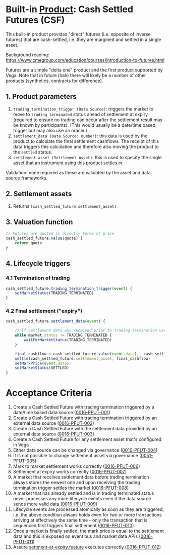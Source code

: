 # Built-in [Product](./0051-PROD-product.md): Cash Settled Futures (CSF)

This built-in product provides "direct" futures (i.e. opposite of inverse futures) that are cash-settled, i.e. they are margined and settled in a single asset.

Background reading: https://www.cmegroup.com/education/courses/introduction-to-futures.html

Futures are a simple "delta one" product and the first product supported by Vega. Note that in future (hah) there will likely be a number of other products (synthetics, contracts for difference).

## 1. Product parameters

1. `trading_termination_trigger (Data Source)`: triggers the market to move to `trading terminated` status ahead of settlement at expiry (required to ensure no trading can occur after the settlement result may be known by participants). (This would usually be a date/time based trigger but may also use an oracle.)
1. `settlement_data (Data Source: number)`: this data is used by the product to calculate the final settlement cashflows. The receipt of this data triggers this calculation and therefore also moving the product to the `settled` status.
1. `settlement_asset (Settlement Asset)`: this is used to specify the single asset that an instrument using this product settles in.

Validation: none required as these are validated by the asset and data source frameworks.


## 2. Settlement assets

1. Returns `[cash_settled_future.settlement_asset]`


## 3. Valuation function

```javascript
// Futures are quoted in directly terms of price 
cash_settled_future.value(quote) {
	return quote
}
```


## 4. Lifecycle triggers

### 4.1 Termination of trading

```javascript
cash_settled_future.trading_termination_trigger(event) {
	setMarketStatus(TRADING_TERMINATED)
}
```


### 4.2 Final settlement ("expiry")

```javascript
cash_settled_future.settlement_data(event) {

	// If settlement data was received prior to trading termination use the last value received, otherwise use the first value received after trading is terminated 
	while market.status != TRADING_TERMINATED {
		waitForMarketStatus(TRADING_TERMINATED)
	}

	final_cashflow = cash_settled_future.value(event.data) - cash_settled_future.value(market.mark_price)
	settle(cash_settled_future.settlement_asset, final_cashflow)
	setMarkPrice(event.data)
	setMarketStatus(SETTLED)
}
```


# Acceptance Criteria

1. Create a Cash Settled Future with trading termination triggered by a date/time based data source (<a name="0016-PFUT-001" href="#0016-PFUT-001">0016-PFUT-001</a>)
2. Create a Cash Settled Future with trading termination triggered by an external data source (<a name="0016-PFUT-002" href="#0016-PFUT-002">0016-PFUT-002</a>)
3. Create a Cash Settled Future with the settlement data provided by an external data source (<a name="0016-PFUT-003" href="#0016-PFUT-003">0016-PFUT-003</a>)
4. Create a Cash Settled Future for any settlement asset that's configured in Vega
  1. Either data source can be changed via governance (<a name="0016-PFUT-004" href="#0016-PFUT-004">0016-PFUT-004</a>)
  2. It is not possible to change settlement asset via governance (<a href="./0051-PROD-product.md#0051-PROD-005">0051-PFUT-005</a>)
  3. Mark to market settlement works correctly (<a name="0016-PFUT-006" href="#0016-PFUT-006">0016-PFUT-006</a>)
  4. Settlement at expiry works correctly (<a name="0016-PFUT-007" href="#0016-PFUT-007">0016-PFUT-007</a>)
1. A market that receives settlement data before trading termination always stores the newest one and upon receiving the trading termination trigger settles the market (<a name="0016-PFUT-008" href="#0016-PFUT-008">0016-PFUT-008</a>)
1. A market that has already settled and is in trading terminated status never processes any more lifecycle events even if the data source sends more valid data (<a name="0016-PFUT-012" href="#0016-PFUT-009">0016-PFUT-009</a>)
1. Lifecycle events are processed atomically as soon as they are triggered, i.e. the above condition always holds even for two or more transactions arriving at effectively the same time - only the transaction that is sequenced first triggers final settlement (<a name="0016-PFUT-010" href="#0016-PFUT-010">0016-PFUT-010</a>)
1. Once a market is finally settled, the mark price is equal to the settlement data and this is exposed on event bus and market data APIs (<a name="0016-PFUT-011" href="#0016-PFUT-011">0016-PFUT-011</a>)
1. Assure [settment-at-expiry.feature](https://github.com/vegaprotocol/vega/blob/develop/integration/features/verified/0002-STTL-settlement_at_expiry.feature) executes correctly (<a name="0016-PFUT-012" href="#0016-PFUT-012">0016-PFUT-012</a>)
